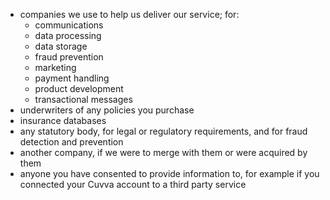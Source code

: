 - companies we use to help us deliver our service; for:
	- communications
	- data processing
	- data storage
	- fraud prevention
	- marketing
	- payment handling
	- product development
	- transactional messages
- underwriters of any policies you purchase
- insurance databases
- any statutory body, for legal or regulatory requirements, and for fraud detection and prevention
- another company, if we were to merge with them or were acquired by them
- anyone you have consented to provide information to, for example if you connected your Cuvva account to a third party service

